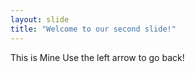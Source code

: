 ```yaml
---
layout: slide
title: "Welcome to our second slide!"
---
```

This is Mine
Use the left arrow to go back!
